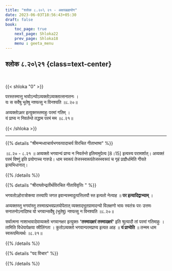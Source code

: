 ```yaml
---
title: "श्लोक ८.२०\ २१ - अक्षरब्रह्मयोग"
date: 2023-06-03T18:56:43+05:30
draft: false
book:
    toc_page: true
    next_page: Shloka22
    prev_page: Shloka18
    menu : geeta_menu
---
```




## श्लोक ८.२०\२१ {class=text-center}

<br/>

{{< shloka  "0"  >}}

परस्तस्मात्तु भावोऽन्योऽव्यक्तोऽव्यक्तात्सनातनः ।  
यः स सर्वेषु भूतेषु नश्यत्सु न विनश्यति ॥८.२०॥  

अव्यक्तोऽक्षर इत्युक्तस्तमाहुः परमां गतिम् ।  
यं प्राप्य न निवर्तन्ते तद्धाम परमं मम ॥८.२१॥

{{< /shloka >}}

---


{{% details "श्रीमन्मध्वाचार्यभगवत्पादाचर्य विरचित  गीताभाष्य" %}}

॥८.२० - ८.२१ ॥ अव्यक्तो भगवान्यं प्राप्य न 
निवर्तन्ते इतिमामुपेत्य [8।15] इत्यस्य 
परामर्शात्। अव्यक्तं परमं विष्णुं इति प्रयोगाच्च 
गारुडे। धाम स्वरूपं तेजस्स्वरूपंतेजस्स्वरूपं च गृहं 
प्राज्ञैर्धामेति गीयते इत्यभिधानात्। 

{{% /details %}}



{{% details "श्रीराघवेन्द्रतीर्थविरचित गीताविवृत्तिः " %}}

भगवतोऽहोरात्रोक्त्या तस्यापि 
जगत इवान्यस्मादुत्पत्तिलयौ स्त
इत्यतो नेत्याह ॥ **पर इत्यादिद्वाभ्याम्‌** ।   

अव्यक्तस्तु भगवांस्तु
तस्मात्प्रभवप्रलयोपेतात्‌ व्यक्ताद्भूतग्रामादन्यो 
विलक्षणो भावः स्वतंत्रः परः 
उत्तमः सनातनोऽनादिश्च यो भगवान्सर्वेषु 
(भूतेषु) नश्यत्सु न विनश्यति ॥८.२०॥

सर्वात्मना नाशाभावादेवाव्यक्तो भगवानक्षर 
इत्युक्तः **'तस्मादक्षरं तस्मादक्षरं'** 
इति श्रुत्यादौ तां परमां गतिमाहुः । 
तामिति विधेयापेक्षया स्रीलिंगता । 
कुतोऽव्यक्तो भगवान्परमप्राप्य इत्यत आह ॥ 
**यं प्राप्येति** ॥ 
तन्मम धाम स्वरूपमित्यर्थः ॥८.२१॥

{{% /details %}}



{{% details "पद विचार" %}}


{{% /details %}}
